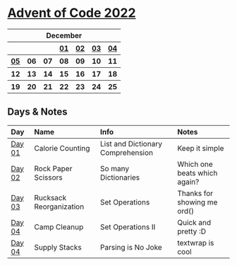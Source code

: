 # [Advent of Code 2022](https://adventofcode.com/2022)

<table>
    <tr>
        <th colspan="7">December</th>
    </tr>
    <tr>
        <th></th>
        <th></th>
        <th></th>
        <th><a href="https://adventofcode.com/2022/day/1">01</a></th>
        <th><a href="https://adventofcode.com/2022/day/2">02</a></th>
        <th><a href="https://adventofcode.com/2022/day/3">03</a></th>
        <th><a href="https://adventofcode.com/2022/day/4">04</a></th>
    </tr>
    <tr>
        <th><a href="https://adventofcode.com/2022/day/5">05</a></th>
        <th>06</th>
        <th>07</th>
        <th>08</th>
        <th>09</th>
        <th>10</th>
        <th>11</th>
    </tr>
    <tr>
        <th>12</th>
        <th>13</th>
        <th>14</th>
        <th>15</th>
        <th>16</th>
        <th>17</th>
        <th>18</th>
    </tr>
    <tr>
        <th>19</th>
        <th>20</th>
        <th>21</th>
        <th>22</th>
        <th>23</th>
        <th>24</th>
        <th>25</th>
    </tr>
</table>


## Days & Notes

Day | Name | Info | Notes
:--- | :-- | :---  | :----
[Day 01](https://github.com/enigm4tik/advent-of-code/blob/main/2022/day01/day01.py) | Calorie Counting | List and Dictionary Comprehension | Keep it simple
[Day 02](https://github.com/enigm4tik/advent-of-code/blob/main/2022/day02/day02.py) | Rock Paper Scissors | So many Dictionaries | Which one beats which again?
[Day 03](https://github.com/enigm4tik/advent-of-code/blob/main/2022/day03/day03.py) | Rucksack Reorganization | Set Operations | Thanks for showing me ord()
[Day 04](https://github.com/enigm4tik/advent-of-code/blob/main/2022/day04/day04.py) | Camp Cleanup | Set Operations II | Quick and pretty :D
[Day 04](https://github.com/enigm4tik/advent-of-code/blob/main/2022/day05/day05.py) | Supply Stacks | Parsing is No Joke | textwrap is cool
